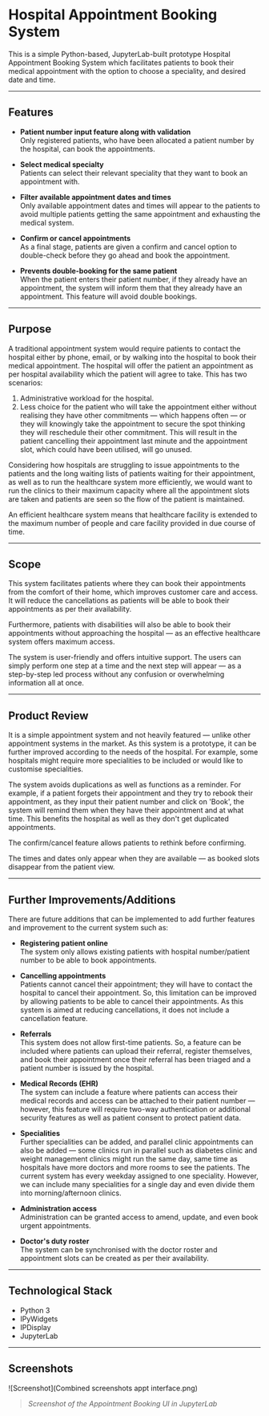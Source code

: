 # Hospital Appointment Booking System

This is a simple Python-based, JupyterLab-built prototype Hospital Appointment Booking System which facilitates patients to book their medical appointment with the option to choose a speciality, and desired date and time.

---

## Features

- **Patient number input feature along with validation**  
  Only registered patients, who have been allocated a patient number by the hospital, can book the appointments.

- **Select medical specialty**  
  Patients can select their relevant speciality that they want to book an appointment with.

- **Filter available appointment dates and times**  
  Only available appointment dates and times will appear to the patients to avoid multiple patients getting the same appointment and exhausting the medical system.

- **Confirm or cancel appointments**  
  As a final stage, patients are given a confirm and cancel option to double-check before they go ahead and book the appointment.

- **Prevents double-booking for the same patient**  
  When the patient enters their patient number, if they already have an appointment, the system will inform them that they already have an appointment. This feature will avoid double bookings.

---

## Purpose

A traditional appointment system would require patients to contact the hospital either by phone, email, or by walking into the hospital to book their medical appointment. The hospital will offer the patient an appointment as per hospital availability which the patient will agree to take. This has two scenarios:

1. Administrative workload for the hospital.  
2. Less choice for the patient who will take the appointment either without realising they have other commitments — which happens often — or they will knowingly take the appointment to secure the spot thinking they will reschedule their other commitment. This will result in the patient cancelling their appointment last minute and the appointment slot, which could have been utilised, will go unused.

Considering how hospitals are struggling to issue appointments to the patients and the long waiting lists of patients waiting for their appointment, as well as to run the healthcare system more efficiently, we would want to run the clinics to their maximum capacity where all the appointment slots are taken and patients are seen so the flow of the patient is maintained.

An efficient healthcare system means that healthcare facility is extended to the maximum number of people and care facility provided in due course of time.

---

## Scope

This system facilitates patients where they can book their appointments from the comfort of their home, which improves customer care and access. It will reduce the cancellations as patients will be able to book their appointments as per their availability.

Furthermore, patients with disabilities will also be able to book their appointments without approaching the hospital — as an effective healthcare system offers maximum access.

The system is user-friendly and offers intuitive support. The users can simply perform one step at a time and the next step will appear — as a step-by-step led process without any confusion or overwhelming information all at once.

---

## Product Review

It is a simple appointment system and not heavily featured — unlike other appointment systems in the market. As this system is a prototype, it can be further improved according to the needs of the hospital. For example, some hospitals might require more specialities to be included or would like to customise specialities.

The system avoids duplications as well as functions as a reminder. For example, if a patient forgets their appointment and they try to rebook their appointment, as they input their patient number and click on 'Book', the system will remind them when they have their appointment and at what time. This benefits the hospital as well as they don't get duplicated appointments.

The confirm/cancel feature allows patients to rethink before confirming.

The times and dates only appear when they are available — as booked slots disappear from the patient view.

---

## Further Improvements/Additions

There are future additions that can be implemented to add further features and improvement to the current system such as:

- **Registering patient online**  
  The system only allows existing patients with hospital number/patient number to be able to book appointments.

- **Cancelling appointments**  
  Patients cannot cancel their appointment; they will have to contact the hospital to cancel their appointment. So, this limitation can be improved by allowing patients to be able to cancel their appointments. As this system is aimed at reducing cancellations, it does not include a cancellation feature.

- **Referrals**  
  This system does not allow first-time patients. So, a feature can be included where patients can upload their referral, register themselves, and book their appointment once their referral has been triaged and a patient number is issued by the hospital.

- **Medical Records (EHR)**  
  The system can include a feature where patients can access their medical records and access can be attached to their patient number — however, this feature will require two-way authentication or additional security features as well as patient consent to protect patient data.

- **Specialities**  
  Further specialities can be added, and parallel clinic appointments can also be added — some clinics run in parallel such as diabetes clinic and weight management clinics might run the same day, same time as hospitals have more doctors and more rooms to see the patients. The current system has every weekday assigned to one speciality. However, we can include many specialities for a single day and even divide them into morning/afternoon clinics.

- **Administration access**  
  Administration can be granted access to amend, update, and even book urgent appointments.

- **Doctor's duty roster**  
  The system can be synchronised with the doctor roster and appointment slots can be created as per their availability.

---

## Technological Stack

- Python 3  
- IPyWidgets  
- IPDisplay  
- JupyterLab

---

## Screenshots

![Screenshot](Combined screenshots appt interface.png)
> _Screenshot of the Appointment Booking UI in JupyterLab_




